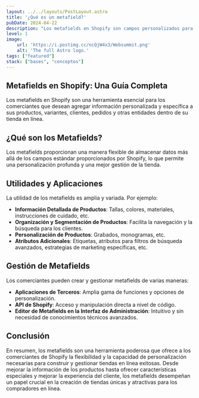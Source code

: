 ```yaml
---
layout: ../../layouts/PostLayout.astro
title: '¿Qué es un metafield?'
pubDate: 2024-04-22
description: "Los metafields en Shopify son campos personalizados para almacenar información específica en productos, clientes y más. Son esenciales para la personalización y gestión eficiente de la tienda en línea."
level: 1
image:
    url: 'https://i.postimg.cc/ncQjW4x3/Websummit.png'
    alt: 'The full Astro logo.'
tags: ["featured"]
stack: ["bases", "conceptos"]
---
```


## Metafields en Shopify: Una Guía Completa

Los metafields en Shopify son una herramienta esencial para los comerciantes que desean agregar información personalizada y específica a sus productos, variantes, clientes, pedidos y otras entidades dentro de su tienda en línea.

## ¿Qué son los Metafields?

Los metafields proporcionan una manera flexible de almacenar datos más allá de los campos estándar proporcionados por Shopify, lo que permite una personalización profunda y una mejor gestión de la tienda.

## Utilidades y Aplicaciones

La utilidad de los metafields es amplia y variada. Por ejemplo:

- **Información Detallada de Productos**: Tallas, colores, materiales, instrucciones de cuidado, etc.
- **Organización y Segmentación de Productos**: Facilita la navegación y la búsqueda para los clientes.
- **Personalización de Productos**: Grabados, monogramas, etc.
- **Atributos Adicionales**: Etiquetas, atributos para filtros de búsqueda avanzados, estrategias de marketing específicas, etc.

## Gestión de Metafields

Los comerciantes pueden crear y gestionar metafields de varias maneras:

- **Aplicaciones de Terceros**: Amplia gama de funciones y opciones de personalización.
- **API de Shopify**: Acceso y manipulación directa a nivel de código.
- **Editor de Metafields en la Interfaz de Administración**: Intuitivo y sin necesidad de conocimientos técnicos avanzados.

## Conclusión

En resumen, los metafields son una herramienta poderosa que ofrece a los comerciantes de Shopify la flexibilidad y la capacidad de personalización necesarias para construir y gestionar tiendas en línea exitosas. Desde mejorar la información de los productos hasta ofrecer características especiales y mejorar la experiencia del cliente, los metafields desempeñan un papel crucial en la creación de tiendas únicas y atractivas para los compradores en línea.

 
